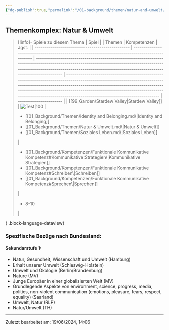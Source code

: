 ```yaml
---
{"dg-publish":true,"permalink":"/01-background/themen/natur-and-umwelt/","tags":["topic"],"noteIcon":"1"}
---
```


## Themenkomplex: Natur & Umwelt
>[!info]- Spiele zu diesem Thema
> | Spiel                                           |                                                                                               | Themen                                                                                                                                                                                                                                | Kompetenzen                                                                                                                                                                                                                                                                                                                                    | Jgst.                  |
> | ----------------------------------------------- | --------------------------------------------------------------------------------------------- | ------------------------------------------------------------------------------------------------------------------------------------------------------------------------------------------------------------------------------------- | ---------------------------------------------------------------------------------------------------------------------------------------------------------------------------------------------------------------------------------------------------------------------------------------------------------------------------------------------- | ---------------------- |
> | [[99_Garden/Stardew Valley\|Stardew Valley]] | ![Test\|100](https://images.igdb.com/igdb/image/upload/t_cover_big/xrpmydnu9rpxvxfjkiu7.webp) | <ul><li>[[01_Background/Themen/Identity and Belonging.md\\|Identity and Belonging]]</li><li>[[01_Background/Themen/Natur & Umwelt.md\\|Natur & Umwelt]]</li><li>[[01_Background/Themen/Soziales Leben.md\\|Soziales Leben]]</li></ul> | <ul><li>[[01_Background/Kompetenzen/Funktionale Kommunikative Kompetenz#Kommunikative Strategien\\|Kommunikative Strategien]]</li><li>[[01_Background/Kompetenzen/Funktionale Kommunikative Kompetenz#Schreiben\\|Schreiben]]</li><li>[[01_Background/Kompetenzen/Funktionale Kommunikative Kompetenz#Sprechen\\|Sprechen]]</li></ul> | <ul><li>8-10</li></ul> |
> 
{ .block-language-dataview}
### Spezifische Bezüge nach Bundesland:
#### Sekundarstufe 1:
- Natur, Gesundheit, Wissenschaft und Umwelt (Hamburg)
- Erhalt unserer Umwelt (Schleswig-Holstein)  
- Umwelt und Ökologie (Berlin/Brandenburg)
- Nature (MV) 
- Junge Europäer in einer globalisierten Welt (MV)
- Grundlegende Aspekte von environment, science, progress, media, politics, non-violent communication (emotions, pleasure, fears, respect, equality) (Saarland)
- Umwelt, Natur (RLP)
- Natur/Umwelt (TH)   

---
Zuletzt bearbeitet am: 19/06/2024, 14:06